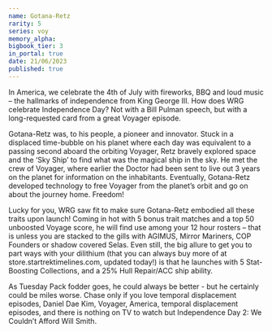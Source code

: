```yaml
---
name: Gotana-Retz
rarity: 5
series: voy
memory_alpha:
bigbook_tier: 3
in_portal: true
date: 21/06/2023
published: true
---
```


In America, we celebrate the 4th of July with fireworks, BBQ and loud music – the hallmarks of independence from King George III. How does WRG celebrate Independence Day? Not with a Bill Pulman speech, but with a long-requested card from a great Voyager episode. 

Gotana-Retz was, to his people, a pioneer and innovator.  Stuck in a displaced time-bubble on his planet where each day was equivalent to a passing second aboard the orbiting Voyager, Retz bravely explored space and the ‘Sky Ship’ to find what was the magical ship in the sky. He met the crew of Voyager, where earlier the Doctor had been sent to live out 3 years on the planet for information on the inhabitants. Eventually, Gotana-Retz developed technology to free Voyager from the planet’s orbit and go on about the journey home. Freedom!

Lucky for you, WRG saw fit to make sure Gotana-Retz embodied all these traits upon launch!  Coming in hot with 5 bonus trait matches and a top 50 unboosted Voyage score, he will find use among your 12 hour rosters – that is unless you are stacked to the gills with AGIMUS, Mirror Mariners, COP Founders or shadow covered Selas. Even still, the big allure to get you to part ways with your dilithium (that you can always buy more of at store.startrektimelines.com, updated today!) is that he launches with 5 Stat-Boosting Collections, and a 25% Hull Repair/ACC ship ability.

As Tuesday Pack fodder goes, he could always be better -  but he certainly could be miles worse. Chase only if you love temporal displacement episodes, Daniel Dae Kim, Voyager, America, temporal displacement episodes, and there is nothing on TV to watch but Independence Day 2: We Couldn’t Afford Will Smith.
